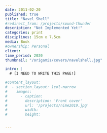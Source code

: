 ```yaml
---
date: 2011-02-20
published: true
title: "Navel Shell"
#redirect_from: /projects/sound-thunder
description: "Not Implemented Yet!"
categories: print
disciplines: 15cm x 7.5cm 
media: Book
#ownership: Personal
client:
time_period: 2020
thumbnail: "/origamis/covers/navelshell.jpg"

intro: |
  # [I NEED TO WRITE THIS PAGE!]

#content_layout:
#  - section_layout: 1col-narrow
#    images:
#      - caption:
#        description: 'Front cover'
#        url: '/projects/nime2019.jpg'
#        width:
#        height:


---
```

